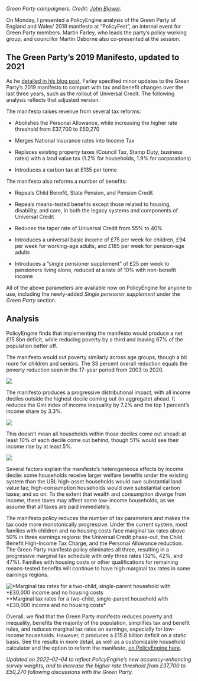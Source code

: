 _Green Party campaigners. Credit: [John Blower](https://www.flickr.com/photos/10332960@N03/49090026921/in/photostream/)._

On Monday, I presented a PolicyEngine analysis of the Green Party of England and Wales’ 2019 manifesto at “PolicyFest”, an internal event for Green Party members. Martin Farley, who leads the party’s policy working group, and councillor Martin Osborne also co-presented at the session.

## The Green Party’s 2019 Manifesto, updated to 2021

As he [detailed in his blog post](https://martin-farley.medium.com/poverty-buster-the-impact-of-the-2019-green-party-manifesto-on-household-incomes-and-equality-9663c39b783b), Farley specified minor updates to the Green Party’s 2019 manifesto to comport with tax and benefit changes over the last three years, such as the rollout of Universal Credit. The following analysis reflects that adjusted version.

The manifesto raises revenue from several tax reforms:

- Abolishes the Personal Allowance, while increasing the higher rate threshold from £37,700 to £50,270

- Merges National Insurance rates into Income Tax

- Replaces existing property taxes (Council Tax, Stamp Duty, business rates) with a land value tax (1.2% for households, 1.9% for corporations)

- Introduces a carbon tax at £135 per tonne

The manifesto also reforms a number of benefits:

- Repeals Child Benefit, State Pension, and Pension Credit

- Repeals means-tested benefits except those related to housing, disability, and care, in both the legacy systems and components of Universal Credit

- Reduces the taper rate of Universal Credit from 55% to 40%

- Introduces a universal basic income of £75 per week for children, £94 per week for working-age adults, and £185 per week for pension-age adults

- Introduces a “single pensioner supplement” of £25 per week to pensioners living alone, reduced at a rate of 10% with non-benefit income

All of the above parameters are available now on PolicyEngine for anyone to use, including the newly-added _Single pensioner supplement_ under the _Green Party_ section.

## Analysis

PolicyEngine finds that implementing the manifesto would produce a net £15.8bn deficit, while reducing poverty by a third and leaving 67% of the population better off.

The manifesto would cut poverty similarly across age groups, though a bit more for children and seniors. The 33 percent overall reduction equals the poverty reduction seen in the 17-year period from 2003 to 2020.

![](https://cdn-images-1.medium.com/max/4656/1*XKN6nZgw8EbNyGaSoIlweg.png)

The manifesto produces a progressive distributional impact, with all income deciles outside the highest decile coming out (in aggregate) ahead. It reduces the Gini index of income inequality by 7.2% and the top 1 percent’s income share by 3.3%.

![](https://cdn-images-1.medium.com/max/4672/1*SGgumrN-B-ki1IpIHHzUfA.png)

This doesn’t mean all households within those deciles come out ahead: at least 10% of each decile come out behind, though 51% would see their income rise by at least 5%.

![](https://cdn-images-1.medium.com/max/4948/1*2hCtxWkRplhDWE5t5Eop7w.png)

Several factors explain the manifesto’s heterogeneous effects by income decile: some households receive larger welfare benefits under the existing system than the UBI; high-asset households would owe substantial land value tax; high-consumption households would owe substantial carbon taxes; and so on. To the extent that wealth and consumption diverge from income, these taxes may affect some low-income households, as we assume that all taxes are paid immediately.

The manifesto policy reduces the number of tax parameters and makes the tax code more monotonically progressive. Under the current system, most families with children and no housing costs face marginal tax rates above 50% in three earnings regions: the Universal Credit phase-out, the Child Benefit High-Income Tax Charge, and the Personal Allowance reduction. The Green Party manifesto policy eliminates all three, resulting in a progressive marginal tax schedule with only three rates (32%, 42%, and 47%). Families with housing costs or other qualifications for remaining means-tested benefits will continue to have high marginal tax rates in some earnings regions.

![*Marginal tax rates for a two-child, single-parent household with *£30,000 income and no housing costs](https://cdn-images-1.medium.com/max/3704/1*fDQGsO2DuAFM-cZvtutCSg.png)\**Marginal tax rates for a two-child, single-parent household with *£30,000 income and no housing costs\*

Overall, we find that the Green Party manifesto reduces poverty and inequality, benefits the majority of the population, simplifies tax and benefit rules, and reduces marginal tax rates on earnings, especially for low-income households. However, it produces a £15.8 billion deficit on a static basis. See the results in more detail, as well as a customizable household calculator and the option to reform the manifesto, [on PolicyEngine here](https://policyengine.org/uk/population-impact/green-party/manifesto-2019).

_Updated on 2022–02–04 to reflect PolicyEngine’s new accuracy-enhancing survey weights, and to increase the higher rate threshold from £37,700 to £50,270 following discussions with the Green Party._

